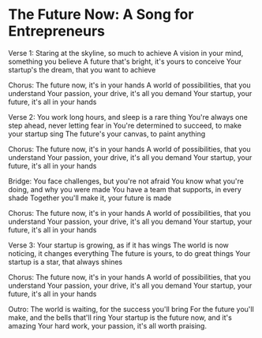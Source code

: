 # The Future Now: A Song for Entrepreneurs

Verse 1:
Staring at the skyline, so much to achieve
A vision in your mind, something you believe
A future that's bright, it's yours to conceive
Your startup's the dream, that you want to achieve

Chorus:
The future now, it's in your hands
A world of possibilities, that you understand
Your passion, your drive, it's all you demand
Your startup, your future, it's all in your hands

Verse 2:
You work long hours, and sleep is a rare thing
You're always one step ahead, never letting fear in
You're determined to succeed, to make your startup sing
The future's your canvas, to paint anything

Chorus:
The future now, it's in your hands
A world of possibilities, that you understand
Your passion, your drive, it's all you demand
Your startup, your future, it's all in your hands

Bridge:
You face challenges, but you're not afraid
You know what you're doing, and why you were made
You have a team that supports, in every shade
Together you'll make it, your future is made

Chorus:
The future now, it's in your hands
A world of possibilities, that you understand
Your passion, your drive, it's all you demand
Your startup, your future, it's all in your hands

Verse 3:
Your startup is growing, as if it has wings
The world is now noticing, it changes everything
The future is yours, to do great things
Your startup is a star, that always shines

Chorus:
The future now, it's in your hands
A world of possibilities, that you understand
Your passion, your drive, it's all you demand
Your startup, your future, it's all in your hands

Outro:
The world is waiting, for the success you'll bring
For the future you'll make, and the bells that'll ring
Your startup is the future now, and it's amazing 
Your hard work, your passion, it's all worth praising.